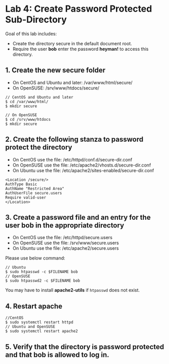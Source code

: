 # Lab 4: Create Password Protected Sub-Directory

Goal of this lab includes:
* Create the directory secure in the default document root.
* Require the user **bob** enter the password **heyman!** to access this directory.

## 1. Create the new secure folder
* On CentOS and Ubuntu and later:
/var/www/html/secure/
* On OpenSUSE:
/srv/www/htdocs/secure/

```
// CentOS and Ubuntu and later
$ cd /var/www/html/
$ mkdir secure

// On OpenSUSE
$ cd /srv/www/htdocs
$ mkdir secure
```

## 2. Create the following stanza to password protect the directory

* On CentOS use the file:
/etc/httpd/conf.d/secure-dir.conf
* On OpenSUSE use the file:
/etc/apache2/vhosts.d/secure-dir.conf
* On Ubuntu use the file:
/etc/apache2/sites-enabled/secure-dir.conf

```
<Location /secure/>
AuthType Basic
AuthName "Restricted Area"
AuthUserFile secure.users
Require valid-user
</Location>
```

## 3. Create a password file and an entry for the user bob in the appropriate directory

* On CentOS use the file:
/etc/httpd/secure.users
* On OpenSUSE use the file:
/srv/www/secure.users
* On Ubuntu use the file:
/etc/apache2/secure.users

Please use below command: 
```
// Ubuntu
$ sudo htpasswd -c $FILENAME bob
// OpenSUSE
$ sudo htpasswd2 -c $FILENAME bob
```

You may have to install **apache2-utils** if `htpasswd` does not exist.


## 4. Restart apache
```
//CentOS
$ sudo systemctl restart httpd
// Ubuntu and OpenSUSE
$ sudo systemctl restart apache2
```

## 5. Verify that the directory is password protected and that bob is allowed to log in.
